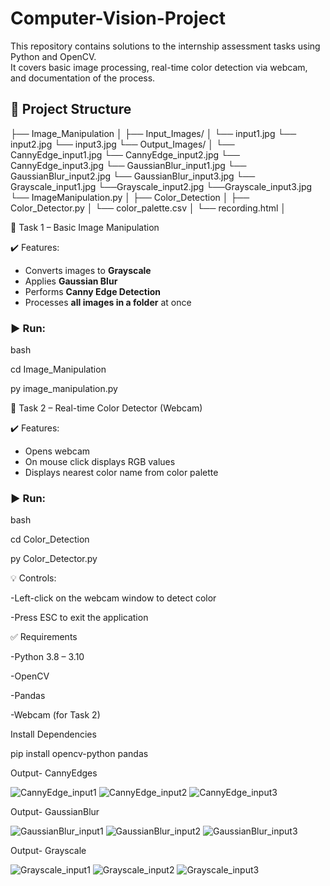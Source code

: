 # Computer-Vision-Project
This repository contains solutions to the internship assessment tasks using Python and OpenCV.  
It covers basic image processing, real-time color detection via webcam, and documentation of the process.

## 📁 Project Structure

├── Image_Manipulation │ 
  ├── Input_Images/ │
    └── input1.jpg
    └── input2.jpg
    └── input3.jpg
  └── Output_Images/ │
    └── CannyEdge_input1.jpg
    └── CannyEdge_input2.jpg
    └── CannyEdge_input3.jpg
    └── GaussianBlur_input1.jpg
    └── GaussianBlur_input2.jpg
    └── GaussianBlur_input3.jpg
    └── Grayscale_input1.jpg
    └──Grayscale_input2.jpg
    └──Grayscale_input3.jpg
  └── ImageManipulation.py │
├── Color_Detection │
  ├── Color_Detector.py │ 
  └── color_palette.csv │ 
  └── recording.html │ 

🧪 Task 1 – Basic Image Manipulation

✔️ Features:
- Converts images to **Grayscale**
- Applies **Gaussian Blur**
- Performs **Canny Edge Detection**
- Processes **all images in a folder** at once

### ▶️ Run:
bash

cd Image_Manipulation

py image_manipulation.py

🎨 Task 2 – Real-time Color Detector (Webcam)

✔️ Features:
- Opens webcam
- On mouse click displays RGB values
- Displays nearest color name from color palette

### ▶️ Run:
bash

cd Color_Detection

py Color_Detector.py

💡 Controls:

-Left-click on the webcam window to detect color

-Press ESC to exit the application

✅ Requirements

-Python 3.8 – 3.10

-OpenCV

-Pandas

-Webcam (for Task 2)

Install Dependencies

pip install opencv-python pandas

Output- CannyEdges

![CannyEdge_input1](https://github.com/user-attachments/assets/40e0759f-b122-41e2-bac6-cc9f45043d33)
![CannyEdge_input2](https://github.com/user-attachments/assets/beae7974-7d31-4e05-ae1e-b295af50e308)
![CannyEdge_input3](https://github.com/user-attachments/assets/240e4b2b-a950-4d5f-b5f1-abfee2a51f9f)


Output- GaussianBlur

![GaussianBlur_input1](https://github.com/user-attachments/assets/e8800609-a20d-4d6c-990b-a649226d054c)
![GaussianBlur_input2](https://github.com/user-attachments/assets/63330195-88d9-49c2-9b55-8c66c15ff32c)
![GaussianBlur_input3](https://github.com/user-attachments/assets/b38ee753-0ef6-414f-af94-7701f696cd4b)


Output- Grayscale

![Grayscale_input1](https://github.com/user-attachments/assets/7ffe2d66-2683-456a-97f2-2037d97d817c)
![Grayscale_input2](https://github.com/user-attachments/assets/aaeaa5c8-50be-4f8e-b805-b6baca734c2e)
![Grayscale_input3](https://github.com/user-attachments/assets/fe2f0858-ffb7-4ca7-a3c5-ce2e42934d44)












